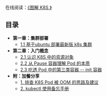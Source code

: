 
在线阅读：[《图解 K8S 》](https://k8s.iswbm.com)

## 目录 

- **第一章：集群部署**
   * [1.1 基于ubuntu 部署最新版 k8s 集群](https://k8s.iswbm.com/c01/depoly-kubernetes-cluster.html)
- **第二章：入门概念**
   * [2.1 认识 K8S 中的资源对象](https://k8s.iswbm.com/c02/kubernetes-resource-objects.html)
   * [2.2 从 Pause 容器理解 Pod 的本质](https://k8s.iswbm.com/c02/kubernetes-pod-pause.html)
   * [2.3 吃透 Pod 中的第三类容器 -- init 容器](https://k8s.iswbm.com/c02/p03_kubernetes-pod-init-container.html)
- **附：加餐分享**
   * [1. 排查 K8S Pod 被 OOM 的思路及建议](https://k8s.iswbm.com/extra/k8s-pod-oom-analysis.html)
   * [2. kubectl 使用备忘手册](https://k8s.iswbm.com/extra/kubectl-guide.html)

